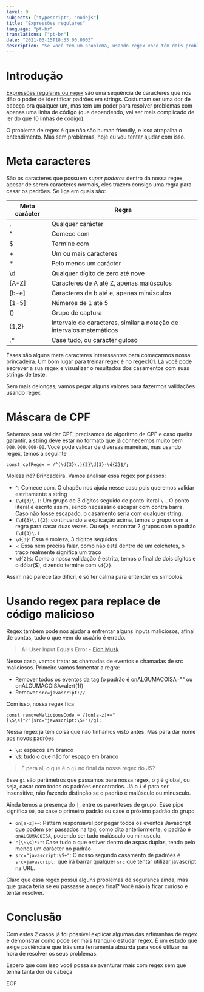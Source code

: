 ```yaml
---
level: 0
subjects: ["typescript", "nodejs"]
title: "Expressões regulares"
language: "pt-br"
translations: ["pt-br"]
date: "2021-03-15T18:33:00.000Z"
description: "Se você tem um problema, usando regex você têm dois problemas"
---
```


# Introdução

[Expressões regulares ou `regex`](https://en.wikipedia.org/wiki/Regular_expression) são uma sequência de caracteres que nos dão o poder de identificar padrões em strings. Costumam ser uma dor de cabeça pra qualquer um, mas tem um poder para resolver problemas com apenas uma linha de código (que dependendo, vai ser mais complicado de ler do que 10 linhas de código).

O problema de regex é que não são human friendly, e isso atrapalha o entendimento. Mas sem problemas, hoje eu vou tentar ajudar com isso.

# Meta caracteres

São os caracteres que possuem _super poderes_ dentro da nossa regex, apesar de serem caracteres normais, eles trazem consigo uma regra para casar os padrões. Se liga em quais são:

| Meta carácter | Regra                                                                |
| ------------- | -------------------------------------------------------------------- |
| .             | Qualquer carácter                                                    |
| ^             | Comece com                                                           |
| $             | Termine com                                                          |
| +             | Um ou mais caracteres                                                |
| \*            | Pelo menos um carácter                                               |
| \d            | Qualquer dígito de zero até nove                                     |
| [A-Z]         | Caracteres de A até Z, apenas maiúsculos                             |
| [b-e]         | Caracteres de b até e, apenas minúsculos                             |
| [1-5]         | Números de 1 até 5                                                   |
| ()            | Grupo de captura                                                     |
| {1,2}         | Intervalo de caracteres, similar a notação de intervalos matemáticos |
| .\*           | Case tudo, ou carácter guloso                                        |

Esses são alguns meta caracteres interessantes para começarmos nossa brincadeira. Um bom lugar para treinar regex é no [regex101](https://regex101.com). Lá você pode escrever a sua regex e visualizar o resultados dos casamentos com suas strings de teste.

Sem mais delongas, vamos pegar alguns valores para fazermos validações usando regex

# Máscara de CPF

Sabemos para validar CPF, precisamos do algoritmo de CPF e caso queira garantir, a string deve estar no formato que já conhecemos muito bem `000.000.000-00`. Você pode validar de diversas maneiras, mas usando regex, temos a seguinte

```tsx
const cpfRegex = /^(\d{3}\.){2}\d{3}-\d{2}$/;
```

Moleza né? Brincadeira. Vamos analisar essa regex por passos:

- `^`: Comece com. O chapéu nos ajuda nesse caso pois queremos validar estritamente a string
- `(\d{3}\.)`: Um grupo de 3 dígitos seguido de ponto literal `\.`. O ponto literal é escrito assim, sendo necessário escapar com contra barra. Caso não fosse escapado, o casamento seria com qualquer string.
- `(\d{3}\.){2}`: continuando a explicação acima, temos o grupo com a regra para casar duas vezes. Ou seja, encontrar 2 grupos com o padrão `(\d{3}\.)`
- `\d{3}`: Essa é moleza, 3 dígitos seguidos
- `-`: Essa nem precisa falar, como não está dentro de um colchetes, o traço realmente significa um traço
- `\d{2}$`: Como a nossa validação é estrita, temos o final de dois dígitos e o dólar($), dizendo termine com `\d{2}`.

Assim não parece tão difícil, é só ter calma para entender os símbolos.

# Usando regex para replace de código malicioso

Regex também pode nos ajudar a enfrentar alguns inputs maliciosos, afinal de contas, tudo o que vem do usuário é errado.

> All User Input Equals Error - [Elon Musk](https://twitter.com/elonmusk/status/1248142916918349825?lang=en)

Nesse caso, vamos tratar as chamadas de eventos e chamadas de src maliciosos. Primeiro vamos fomentar a regra:

- Remover todos os eventos da tag (o padrão é onALGUMACOISA="" ou onALGUMACOISA=alert(1))
- Remover `src=javascript://`

Com isso, nossa regex fica

```tsx
const removeMaliciousCode = /(on[a-z]+="[\S\s]*?"|src="javascript:\S+")/gi;
```

Nessa regex já tem coisa que não tínhamos visto antes. Mas para dar nome aos novos padrões

- `\s`: espaços em branco
- `\S`: tudo o que não for espaço em branco

> E pera aí, o que é o `gi` no final da nossa regex do JS?

Esse `gi` são parâmetros que passamos para nossa regex, o `g` é global, ou seja, casar com todos os padrões encontrados. Já o `i` é para ser insensitive, não fazendo distinção se o padrão é maiúsculo ou minusculo.

Ainda temos a presença do `|`, entre os parenteses de grupo. Esse pipe significa `OU`, ou case o primeiro padrão ou case o próximo padrão do grupo.

- `on[a-z]+=`: Pattern responsável por pegar todos os eventos Javascript que podem ser passados na tag, como dito anteriormente, o padrão é `onALGUMACOISA`, podendo ser tudo maiúsculo ou minusculo.
- `"[\S\s]*?"`: Case tudo o que estiver dentro de aspas duplas, tendo pelo menos um carácter no padrão
- `src="javascript:\S+"`: O nosso segundo casamento de padrões é `src=javascript:` que irá barrar qualquer `src` que tentar utilizar javascript na URL.

Claro que essa regex possui alguns problemas de segurança ainda, mas que graça teria se eu passasse a regex final? Você não ia ficar curioso e tentar resolver.

# Conclusão

Com estes 2 casos já foi possível explicar algumas das artimanhas de regex e demonstrar como pode ser mais tranquilo estudar regex. É um estudo que exige paciência e que trás uma ferramenta absurda para você utilizar na hora de resolver os seus problemas.

Espero que com isso você possa se aventurar mais com regex sem que tenha tanta dor de cabeça

EOF
